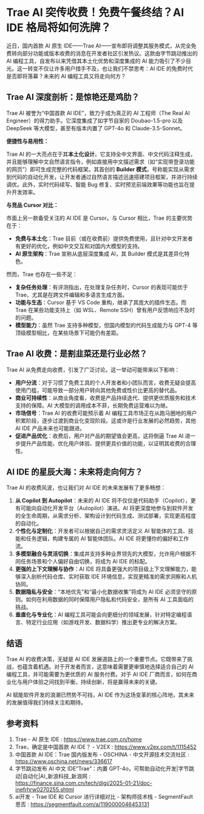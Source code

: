 # Trae AI 突传收费！免费午餐终结？AI IDE 格局将如何洗牌？

近日，国内首款 AI 原生 IDE——Trae AI——宣布即将调整其服务模式，从完全免费转向部分功能或版本收费的消息在开发者社区引发热议。这款由字节跳动推出的 AI 编程工具，自发布以来凭借其本土化优势和深度集成的 AI 能力吸引了不少目光。这一转变不仅让许多用户措手不及，也让我们不禁思考：AI IDE 的免费时代是否即将落幕？未来的 AI 编程工具又将走向何方？

## Trae AI 深度剖析：是惊艳还是鸡肋？

Trae AI 被誉为“中国首款 AI IDE”，致力于成为真正的 AI 工程师（The Real AI Engineer）的得力助手。它深度集成了如字节自家的 Doubao-1.5-pro 以及 DeepSeek 等大模型，甚至有版本内置了 GPT-4o 和 Claude-3.5-Sonnet。

**便捷性与易用性：**

Trae AI 的一大亮点在于其**本土化设计**。它支持全中文界面、中文代码注释生成，并且能够理解中文自然语言指令，例如直接用中文描述需求（如“实现带登录功能的网页”）即可生成完整的代码框架。其首创的 **Builder 模式**，号称能实现从需求到代码的自动化开发，让开发者通过自然语言描述迅速搭建项目框架，并进行持续调优。此外，实时代码续写、智能 Bug 修复、实时预览前端效果等功能也旨在提升开发效率。

**与竞品 Cursor 对比：**

市面上另一款备受关注的 AI IDE 是 Cursor。与 Cursor 相比，Trae 的主要优势在于：

*   **免费与本土化**：Trae 目前（或在收费前）提供免费使用，且针对中文开发者有更好的优化，例如中文交互和对国内大模型的支持。
*   **AI 原生架构**：Trae 宣称从底层深度集成 AI，其 Builder 模式是其差异化特色。

然而，Trae 也存在一些不足：

*   **复杂任务处理**：有评测指出，在处理复杂任务时，Cursor 的表现可能优于 Trae，尤其是在跨文件编辑和多语言生成方面。
*   **功能与生态**：Cursor 基于 VS Code 重构，继承了其庞大的插件生态。而 Trae 在某些功能支持上（如 WSL、Remote SSH）曾有用户反馈响应不及时的问题。
*   **模型能力**：虽然 Trae 支持多种模型，但国内模型的代码生成能力与 GPT-4 等顶级模型相比，在某些场景下可能仍有差距。

## Trae AI 收费：是割韭菜还是行业必然？

Trae AI 从免费走向收费，引发了广泛讨论。这一举动可能带来以下影响：

*   **用户分流**：对于习惯了免费工具的个人开发者和小团队而言，收费无疑会提高使用门槛，可能导致一部分用户转向其他免费或性价比更高的替代品。
*   **商业可持续性**：从商业角度看，收费是产品持续迭代、提供更优质服务和技术支持的保障。AI 大模型的调用成本不菲，长期免费运营难以为继。
*   **市场信号**：Trae AI 的收费可能预示着 AI 编程工具市场正在从跑马圈地的用户积累阶段，逐步过渡到商业化变现阶段。这或许是行业发展的必然趋势，其他 AI IDE 产品未来也可能跟进。
*   **促进产品优化**：收费后，用户对产品的期望值会更高，这将倒逼 Trae AI 进一步提升产品性能、优化用户体验、提供更具价值的功能，以证明其收费的合理性。

## AI IDE 的星辰大海：未来将走向何方？

Trae AI 的收费风波，也让我们对 AI IDE 的未来发展有了更多畅想：

1.  **从 Copilot 到 Autopilot**：未来的 AI IDE 将不仅仅是代码助手（Copilot），更有可能向自动化开发平台（Autopilot）演进。AI 将更深度地参与到软件开发的全生命周期，从需求分析、架构设计到代码生成、测试部署，实现更高程度的自动化。
2.  **个性化与定制化**：开发者可以根据自己的需求灵活定义 AI 智能体的工具、技能和任务逻辑，构建专属的 AI 智能体团队。AI IDE 将更懂你的偏好和工作流。
3.  **多模型融合与灵活切换**：集成并支持多种业界领先的大模型，允许用户根据不同任务场景和个人偏好自由切换，将成为 AI IDE 的标配。
4.  **更强的上下文理解与协作**：AI IDE 将具备更强大的项目级上下文理解能力，能够深入剖析代码仓库、实时获取 IDE 环境信息，实现更精准的需求洞察和人机协同。
5.  **数据隐私与安全**：“本地优先”和“最小化数据收集”将成为 AI IDE 必须坚守的原则。如何在利用数据的同时保障用户隐私和代码安全，是所有 AI 工具面临的挑战。
6.  **垂直化与专业化**：AI 编程工具可能会向更细分的领域发展，针对特定编程语言、特定行业应用（如游戏开发、数据科学）推出更专业的解决方案。

## 结语

Trae AI 的收费决策，无疑是 AI IDE 发展道路上的一个重要节点。它既带来了挑战，也蕴含着机遇。对于开发者而言，这意味着需要更审慎地选择适合自己的 AI 编程工具，并可能需要为更优质的 AI 服务付费。对于 AI IDE 厂商而言，如何在商业化与用户体验之间找到平衡，持续创新，将是赢得未来的关键。

AI 赋能软件开发的浪潮已然势不可挡，AI IDE 作为这场变革的核心阵地，其未来的发展值得我们持续关注和期待。

## 参考资料

1.  Trae - AI 原生 IDE : https://www.trae.com.cn/home
2.  Trae，确定是中国首款 AI IDE？ - V2EX : https://www.v2ex.com/t/1115452
3.  中国首款 AI IDE：Trae 国内版发布 - OSCHINA - 中文开源技术交流社区 : https://www.oschina.net/news/336617
4.  字节跳动发布 AI 中文 IDE“Trae”：内置 GPT-4o，可帮助自动化开发|字节跳动|自动化|AI_新浪科技_新浪网 : https://finance.sina.com.cn/tech/digi/2025-01-21/doc-inefrhrw0270255.shtml
5.  ai开发 - Trae IDE 和 Cursor 进行详细对比 - 架构师技术栈 - SegmentFault 思否 : https://segmentfault.com/a/1190000046453131